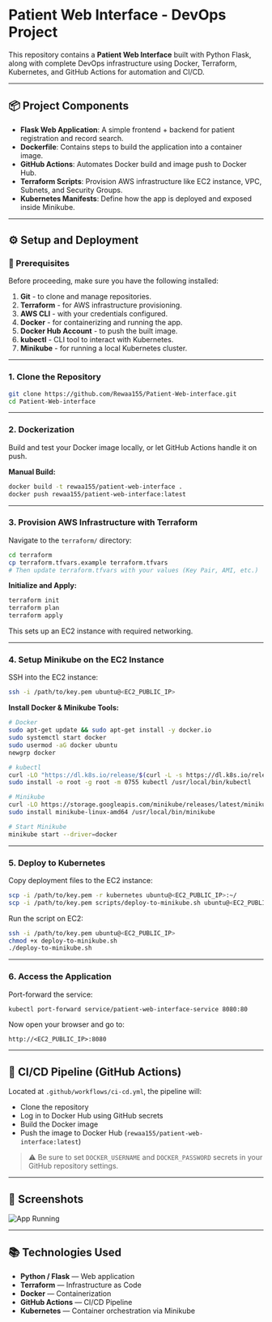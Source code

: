 # Patient Web Interface - DevOps Project

This repository contains a **Patient Web Interface** built with Python Flask, along with complete DevOps infrastructure using Docker, Terraform, Kubernetes, and GitHub Actions for automation and CI/CD.

---

## 📦 Project Components

* **Flask Web Application**: A simple frontend + backend for patient registration and record search.
* **Dockerfile**: Contains steps to build the application into a container image.
* **GitHub Actions**: Automates Docker build and image push to Docker Hub.
* **Terraform Scripts**: Provision AWS infrastructure like EC2 instance, VPC, Subnets, and Security Groups.
* **Kubernetes Manifests**: Define how the app is deployed and exposed inside Minikube.

---

## ⚙️ Setup and Deployment

### 🔧 Prerequisites

Before proceeding, make sure you have the following installed:

1. **Git** - to clone and manage repositories.
2. **Terraform** - for AWS infrastructure provisioning.
3. **AWS CLI** - with your credentials configured.
4. **Docker** - for containerizing and running the app.
5. **Docker Hub Account** - to push the built image.
6. **kubectl** - CLI tool to interact with Kubernetes.
7. **Minikube** - for running a local Kubernetes cluster.

---

### 1. Clone the Repository

```bash
git clone https://github.com/Rewaa155/Patient-Web-interface.git
cd Patient-Web-interface
```

---

### 2. Dockerization

Build and test your Docker image locally, or let GitHub Actions handle it on push.

**Manual Build:**

```bash
docker build -t rewaa155/patient-web-interface .
docker push rewaa155/patient-web-interface:latest
```

---

### 3. Provision AWS Infrastructure with Terraform

Navigate to the `terraform/` directory:

```bash
cd terraform
cp terraform.tfvars.example terraform.tfvars
# Then update terraform.tfvars with your values (Key Pair, AMI, etc.)
```

**Initialize and Apply:**

```bash
terraform init
terraform plan
terraform apply
```

This sets up an EC2 instance with required networking.

---

### 4. Setup Minikube on the EC2 Instance

SSH into the EC2 instance:

```bash
ssh -i /path/to/key.pem ubuntu@<EC2_PUBLIC_IP>
```

**Install Docker & Minikube Tools:**

```bash
# Docker
sudo apt-get update && sudo apt-get install -y docker.io
sudo systemctl start docker
sudo usermod -aG docker ubuntu
newgrp docker

# kubectl
curl -LO "https://dl.k8s.io/release/$(curl -L -s https://dl.k8s.io/release/stable.txt)/bin/linux/amd64/kubectl"
sudo install -o root -g root -m 0755 kubectl /usr/local/bin/kubectl

# Minikube
curl -LO https://storage.googleapis.com/minikube/releases/latest/minikube-linux-amd64
sudo install minikube-linux-amd64 /usr/local/bin/minikube

# Start Minikube
minikube start --driver=docker
```

---

### 5. Deploy to Kubernetes

Copy deployment files to the EC2 instance:

```bash
scp -i /path/to/key.pem -r kubernetes ubuntu@<EC2_PUBLIC_IP>:~/
scp -i /path/to/key.pem scripts/deploy-to-minikube.sh ubuntu@<EC2_PUBLIC_IP>:~/
```

Run the script on EC2:

```bash
ssh -i /path/to/key.pem ubuntu@<EC2_PUBLIC_IP>
chmod +x deploy-to-minikube.sh
./deploy-to-minikube.sh
```

---

### 6. Access the Application

Port-forward the service:

```bash
kubectl port-forward service/patient-web-interface-service 8080:80
```

Now open your browser and go to:

```
http://<EC2_PUBLIC_IP>:8080
```

---

## 🚀 CI/CD Pipeline (GitHub Actions)

Located at `.github/workflows/ci-cd.yml`, the pipeline will:

* Clone the repository
* Log in to Docker Hub using GitHub secrets
* Build the Docker image
* Push the image to Docker Hub (`rewaa155/patient-web-interface:latest`)

> ⚠️ Be sure to set `DOCKER_USERNAME` and `DOCKER_PASSWORD` secrets in your GitHub repository settings.

---

## 📸 Screenshots

![App Running](images/Screenshot1.png)

---

## 📚 Technologies Used

* **Python / Flask** — Web application
* **Terraform** — Infrastructure as Code
* **Docker** — Containerization
* **GitHub Actions** — CI/CD Pipeline
* **Kubernetes** — Container orchestration via Minikube






   
